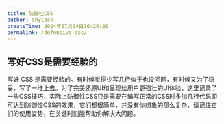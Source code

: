 ```yaml
---
title: 防御性CSS
author: Shylock
createTime: 2024年07月04日16:26:20
permalink: /defensive-css/
---
```


## 写好CSS是需要经验的

写好 CSS 是需要经验的。有时候觉得少写几行似乎也没问题，有时候又为了稳妥，写了一堆上去。为了完美还原UI和呈现给用户更强壮的UI体验，这里记录了一些CSS技巧，实际上防御性CSS只是需要在编写正常的CSS时多加几行代码即可达到防御性CSS的效果，它们都很简单，并没有你想象的那么复杂，请记住它们的使用姿势，在关键时刻能帮助你解决大问题。
